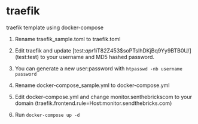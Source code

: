 # traefik
traefik template using docker-compose

1. Rename traefik_sample.toml to traefik.toml

2. Edit traefik and update [test:$apr1$iT82Z453$soPTsIhDKjBq9Yy9BTB0U/] (test:test) to your username and MD5 hashed password.
  
3. You can generate a new user:password with `htpasswd -nb username password`
  
4. Rename docker-compose_sample.yml to docker-compose.yml

5. Edit docker-compose.yml and change monitor.senthebrickscom to your domain (traefik.frontend.rule=Host:monitor.sendthebricks.com)

6. Run `docker-compose up -d`
